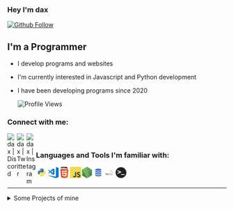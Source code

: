 ### Hey I'm dax


[![Github Follow](https://img.shields.io/github/followers/daxontop?style=social)](https://github.com/daxontop) 

## I'm a Programmer 
- I develop programs and websites
- I'm currently interested in Javascript and Python development
- I have been developing programs since 2020


    <img src="https://komarev.com/ghpvc/?username=daxontop" alt="Profile Views">
  </p>
</a>

### Connect with me:

[<img align="left" alt="dax | Discord" width="22px" src="https://cdn.jsdelivr.net/npm/simple-icons@v3/icons/discord.svg" />][discord]
[<img align="left" alt="dax | Twitter" width="22px" src="https://cdn.jsdelivr.net/npm/simple-icons@v3/icons/twitter.svg" />][twitter]
[<img align="left" alt="dax | Instagram" width="22px" src="https://cdn.jsdelivr.net/npm/simple-icons@v3/icons/instagram.svg" />][instagram]

<br />


### Languages and Tools I'm familiar with:

[<img align="left" alt="Python" width="26px" src="https://raw.githubusercontent.com/github/explore/80688e429a7d4ef2fca1e82350fe8e3517d3494d/topics/python/python.png" />][python]
[<img align="left" alt="Visual Studio Code" width="26px" src="https://raw.githubusercontent.com/github/explore/80688e429a7d4ef2fca1e82350fe8e3517d3494d/topics/visual-studio-code/visual-studio-code.png" />][vsc]
[<img align="left" alt="HTML5" width="26px" src="https://raw.githubusercontent.com/github/explore/80688e429a7d4ef2fca1e82350fe8e3517d3494d/topics/html/html.png" />][html5]
[<img align="left" alt="JavaScript" width="26px" src="https://raw.githubusercontent.com/github/explore/80688e429a7d4ef2fca1e82350fe8e3517d3494d/topics/javascript/javascript.png" />][js]
[<img align="left" alt="Node.js" width="26px" src="https://raw.githubusercontent.com/github/explore/80688e429a7d4ef2fca1e82350fe8e3517d3494d/topics/nodejs/nodejs.png" />][njs]
[<img align="left" alt="SQL" width="26px" src="https://raw.githubusercontent.com/github/explore/80688e429a7d4ef2fca1e82350fe8e3517d3494d/topics/sql/sql.png" />][sql]
[<img align="left" alt="MySQL" width="26px" src="https://raw.githubusercontent.com/github/explore/80688e429a7d4ef2fca1e82350fe8e3517d3494d/topics/mysql/mysql.png" />][msql]
[<img align="left" alt="Terminal" width="26px" src="https://raw.githubusercontent.com/github/explore/80688e429a7d4ef2fca1e82350fe8e3517d3494d/topics/terminal/terminal.png" />][trm]

<br />
<br />

---
<details>
  <summary>Some Projects of mine</summary>
 
<!--START_SECTION:activity-->
<p>&bull;&nbsp;<img src="https://avatars2.githubusercontent.com/u/69858944?s=60&amp;v=4" alt="Github" width="24" height="24" />&nbsp;<a title="CLOCKY" href="https://github.com/daxontop/clocky">Clocky</a> <strong>A webpage-based clock written using JavaScript and HTML.<br /><br /></strong>&bull;<strong>&nbsp;

<p>&bull;&nbsp;<img src="https://avatars2.githubusercontent.com/u/69858944?s=60&amp;v=4" alt="Github" width="24" height="24" />&nbsp;<a title="CRACKME" href="https://github.com/daxontop/crackmev1">CrackMe</a> <strong>A very basic CrackMe written in Python.<br /><br /></strong>&bull;<strong>&nbsp;
<!--END_SECTION:activity-->

</details>



[discord]: https://discord.gg/jRBRGptkvg
[python]: https://python.org
[twitter]: https://twitter.com/
[youtube]: https://youtube.com/LunarWaffle
[instagram]: https://instagram.com/
[vsc]: https://code.visualstudio.com/
[html5]: https://en.wikipedia.org/wiki/HTML5
[js]: https://www.javascript.com/
[njs]: https://nodejs.org
[gql]: https://graphql.org/
[sql]: https://en.wikipedia.org/wiki/SQL
[msql]: https://www.mysql.com/
[trm]: about:blank
